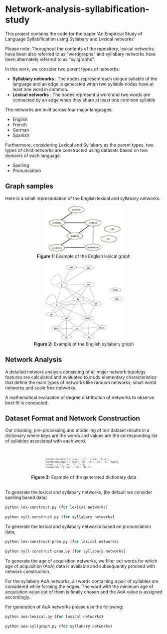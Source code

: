 # Network-analysis-syllabification-study
This project contains the code for the paper 'An Empirical Study of Language Syllabification using Syllabary and
Lexical networks'

Please note: Throughout the contents of the repository, lexical networks have been also referred to as "wordgraphs" and syllabary networks have been alternately referred to as "syllgraphs".

In this work, we consider two parent types of networks:
- **Syllabary networks** : The nodes represent each unique syllable of the language and an edge is generated when two syllable nodes have at least one word in common.
- **Lexical networks** : The nodes represent a word and two words are connected by an edge when they share at least one common syllable

The networks are built across four major languages:
- English
- French
- German
- Spanish

Furthermore, considering Lexical and Syllabary as the parent types, two types of child networks are constructed using datasets based on two domains of each language:

- Spelling
- Pronunciation

## Graph samples
Here is a small representation of the English lexical and syllabary networks. 


<p align="center">
  <img src="Graph%20images/Graph-example/wordgraph-eg.PNG" alt="lexgraph" style="width:50%;">
  <br>
  <b>Figure 1:</b> Example of the English lexical graph
</p>

<p align="center">
  <img src="Graph%20images/Graph-example/syllgraph-eg.PNG" alt="syllgraph" style="width:50%;">
  <br>
  <b>Figure 2:</b> Example of the English syllabary graph
</p>

## Network Analysis

A detailed network analysis consisting of all major network topology features are calculated and evaluated to study elementary characteristics that define the main types of networks like random networks, small world networks and scale free networks. 

A mathematical evaluation of degree distribution of networks to observe best fit is conducted.

## Dataset Format and Network Construction

Our cleaning, pre-processing and modelling of our dataset results in a dictionary where keys are the words and values are the corresponding list of syllables associated with each word.

<br>
<p align="center">
  <img src="Graph%20images/Data/dict.png" alt="dict" style="width:50%;">
  <br>
  <br>
  <b>Figure 3:</b> Example of the generated dictionary data
</p>
<br>
To generate the lexical and syllabary networks, (by default we consider spelling based data)

```bash
python lex-construct.py (for lexical networks)
```
```bash
python syll-construct.py (for syllabary networks)
```
To generate the lexical and syllabary networks based on pronunciation data,

```bash
python lex-construct-pron.py (for lexical networks)
```
```bash
python syll-construct-pron.py (for syllabary networks)
```

To generate the age of acquisition networks, we filter out words for which age of acquisition (AoA) data is available and subsequently proceed with network construction. 

For the syllabary AoA networks, all words containing a pair of syllables are considered while forming the edges. The word with the minimum age of acquisition value out of them is finally chosen and the AoA value is assigned accordingly.

For generation of AoA networks please use the following:

```bash
python aoa-lexical.py (for lexical networks)
```
```bash
python aoa-syllgraph.py (for syllabary networks)
```